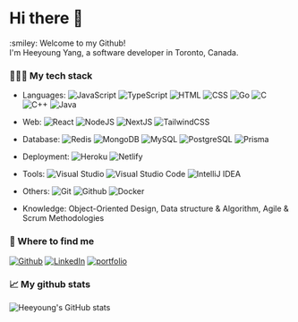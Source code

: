 <h1> Hi there 👋 </h1>
:smiley: Welcome to my Github!<br/>
I'm Heeyoung Yang, a software developer in Toronto, Canada.

<br/>

### 👨🏻‍💻 My tech stack

- Languages:
![JavaScript](https://img.shields.io/badge/-JavaScript-yellow?logo=javascript)
![TypeScript](https://img.shields.io/badge/-TypeScript-skyblue?logo=typescript)
![HTML](https://img.shields.io/badge/-HTML-orange?logo=html5)
![CSS](https://img.shields.io/badge/-CSS-blue?logo=css3)
![Go](https://img.shields.io/badge/-Go-skyblue?logo=Go)
![C](https://img.shields.io/badge/-C-blue?logo=C)
![C++](https://img.shields.io/badge/C++-blue.svg?style=flat&logo=c%2B%2B)
![Java](https://img.shields.io/badge/-JAVA-orange?logo=java)

- Web: 
![React](https://img.shields.io/badge/-React-skyblue?logo=React)
![NodeJS](https://img.shields.io/badge/-NodeJS-brightgreen?logo=node.js)
![NextJS](https://img.shields.io/badge/-NextJS-black?logo=next.js)
![TailwindCSS](https://img.shields.io/badge/-TailwindCSS-skyblue?logo=tailwindcss)

- Database: 
![Redis](https://img.shields.io/badge/-Redis-red?logo=Redis)
![MongoDB](https://img.shields.io/badge/-MongoDB-brightgreen?logo=MongoDB)
![MySQL](https://img.shields.io/badge/-MySQL-lightblue?logo=MySQL)
![PostgreSQL](https://img.shields.io/badge/-PostgreSQL-9cf?logo=postgresql)
![Prisma](https://img.shields.io/badge/-Prisma-darkblue?logo=prisma)

- Deployment: 
![Heroku](https://img.shields.io/badge/-Heroku-blueviolet?logo=heroku)
![Netlify](https://img.shields.io/badge/-Netlify-%2300C7B7?logo=netlify)

- Tools: 
![Visual Studio](https://img.shields.io/badge/-Visual_Studio-purple?logo=visualstudio)
![Visual Studio Code](https://img.shields.io/badge/-Visual_Studio_Code-blue?logo=VisualstudioCode)
![IntelliJ IDEA](https://img.shields.io/badge/-IntelliJ%20IDEA-%23000000?logo=IntelliJIDEA)

- Others:
![Git](https://img.shields.io/badge/-Git-red?logo=git)
![Github](https://img.shields.io/badge/-Github-blueviolet?logo=github)
![Docker](https://img.shields.io/badge/-Docker-9cf?logo=Docker)

- Knowledge: Object-Oriented Design, Data structure & Algorithm, Agile & Scrum Methodologies

### 💬 Where to find me 

<p><a href="https://github.com/dev-heeyoung" target="_blank"><img alt="Github" src="https://img.shields.io/badge/GitHub-%2312100E.svg?&style=for-the-badge&logo=Github&logoColor=white" /></a> 
<a href="https://www.linkedin.com/in/heeyoung-yang-660661221/" target="_blank"><img alt="LinkedIn" src="https://img.shields.io/badge/linkedin-%230077B5.svg?&style=for-the-badge&logo=linkedin&logoColor=white" /></a> 
<a href="https://dev-heeyoung.github.io/" target="_blank"><img alt="portfolio" src="https://img.shields.io/badge/-Portfolio%20Website-ff69b4?&style=for-the-badge&logoColor=white"/></a>
</p>


### 📈 My github stats 
  
![Heeyoung's GitHub stats](https://github-readme-stats.vercel.app/api?username=dev-heeyoung&show_icons=true&theme=radical)
